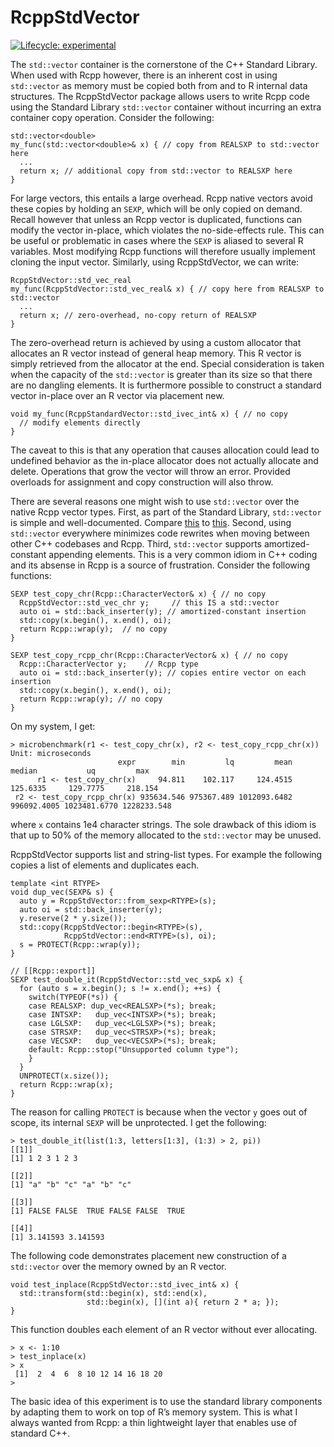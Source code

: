 
<!-- README.md is generated from README.Rmd. Please edit that file -->

# RcppStdVector

<!-- badges: start -->

[![Lifecycle:
experimental](https://img.shields.io/badge/lifecycle-experimental-orange.svg)](https://www.tidyverse.org/lifecycle/#experimental)
<!-- badges: end -->

The `std::vector` container is the cornerstone of the C++ Standard
Library. When used with Rcpp however, there is an inherent cost in using
`std::vector` as memory must be copied both from and to R internal data
structures. The RcppStdVector package allows users to write Rcpp code
using the Standard Library `std::vector` container without incurring an
extra container copy operation. Consider the following:

    std::vector<double>
    my_func(std::vector<double>& x) { // copy from REALSXP to std::vector here
      ...
      return x; // additional copy from std::vector to REALSXP here
    }

For large vectors, this entails a large overhead. Rcpp native vectors
avoid these copies by holding an `SEXP`, which will be only copied on
demand. Recall however that unless an Rcpp vector is duplicated,
functions can modify the vector in-place, which violates the
no-side-effects rule. This can be useful or problematic in cases where
the `SEXP` is aliased to several R variables. Most modifying Rcpp
functions will therefore usually implement cloning the input vector.
Similarly, using RcppStdVector, we can write:

    RcppStdVector::std_vec_real
    my_func(RcppStdVector::std_vec_real& x) { // copy here from REALSXP to std::vector
      ...
      return x; // zero-overhead, no-copy return of REALSXP
    }

The zero-overhead return is achieved by using a custom allocator that
allocates an R vector instead of general heap memory. This R vector is
simply retrieved from the allocator at the end. Special consideration is
taken when the capacity of the `std::vector` is greater than its size so
that there are no dangling elements. It is furthermore possible to
construct a standard vector in-place over an R vector via placement new.

    void my_func(RcppStandardVector::std_ivec_int& x) { // no copy
      // modify elements directly
    }

The caveat to this is that any operation that causes allocation could
lead to undefined behavior as the in-place allocator does not actually
allocate and delete. Operations that grow the vector will throw an
error. Provided overloads for assignment and copy construction will also
throw.

There are several reasons one might wish to use `std::vector` over the
native Rcpp vector types. First, as part of the Standard Library,
`std::vector` is simple and well-documented. Compare
[this](https://en.cppreference.com/w/cpp/container/vector) to
[this](http://dirk.eddelbuettel.com/code/rcpp/html/classRcpp_1_1Vector.html).
Second, using `std::vector` everywhere minimizes code rewrites when
moving between other C++ codebases and Rcpp. Third, `std::vector`
supports amortized-constant appending elements. This is a very common
idiom in C++ coding and its absense in Rcpp is a source of frustration.
Consider the following functions:

    SEXP test_copy_chr(Rcpp::CharacterVector& x) { // no copy
      RcppStdVector::std_vec_chr y;     // this IS a std::vector
      auto oi = std::back_inserter(y); // amortized-constant insertion
      std::copy(x.begin(), x.end(), oi);
      return Rcpp::wrap(y);  // no copy
    }
    
    SEXP test_copy_rcpp_chr(Rcpp::CharacterVector& x) { // no copy
      Rcpp::CharacterVector y;    // Rcpp type
      auto oi = std::back_inserter(y); // copies entire vector on each insertion
      std::copy(x.begin(), x.end(), oi);
      return Rcpp::wrap(y); // no copy
    }

On my system, I
    get:

    > microbenchmark(r1 <- test_copy_chr(x), r2 <- test_copy_rcpp_chr(x))
    Unit: microseconds
                            expr        min         lq         mean      median           uq         max
          r1 <- test_copy_chr(x)     94.811    102.117     124.4515    125.6335     129.7775     218.154
     r2 <- test_copy_rcpp_chr(x) 935634.546 975367.489 1012093.6482 996092.4005 1023481.6770 1228233.548

where `x` contains 1e4 character strings. The sole drawback of this
idiom is that up to 50% of the memory allocated to the `std::vector` may
be unused.

RcppStdVector supports list and string-list types. For example the
following copies a list of elements and duplicates each.

    template <int RTYPE>
    void dup_vec(SEXP& s) {
      auto y = RcppStdVector::from_sexp<RTYPE>(s);
      auto oi = std::back_inserter(y);
      y.reserve(2 * y.size());
      std::copy(RcppStdVector::begin<RTYPE>(s),
                RcppStdVector::end<RTYPE>(s), oi);
      s = PROTECT(Rcpp::wrap(y));
    }
    
    // [[Rcpp::export]]
    SEXP test_double_it(RcppStdVector::std_vec_sxp& x) {
      for (auto s = x.begin(); s != x.end(); ++s) {
        switch(TYPEOF(*s)) {
        case REALSXP: dup_vec<REALSXP>(*s); break;
        case INTSXP:   dup_vec<INTSXP>(*s); break;
        case LGLSXP:   dup_vec<LGLSXP>(*s); break;
        case STRSXP:   dup_vec<STRSXP>(*s); break;
        case VECSXP:   dup_vec<VECSXP>(*s); break;
        default: Rcpp::stop("Unsupported column type");
        }
      }
      UNPROTECT(x.size());
      return Rcpp::wrap(x);
    }

The reason for calling `PROTECT` is because when the vector `y` goes out
of scope, its internal `SEXP` will be unprotected. I get the following:

    > test_double_it(list(1:3, letters[1:3], (1:3) > 2, pi))
    [[1]]
    [1] 1 2 3 1 2 3
    
    [[2]]
    [1] "a" "b" "c" "a" "b" "c"
    
    [[3]]
    [1] FALSE FALSE  TRUE FALSE FALSE  TRUE
    
    [[4]]
    [1] 3.141593 3.141593

The following code demonstrates placement new construction of a
`std::vector` over the memory owned by an R vector.

    void test_inplace(RcppStdVector::std_ivec_int& x) {
      std::transform(std::begin(x), std::end(x),
                     std::begin(x), [](int a){ return 2 * a; });
    }

This function doubles each element of an R vector without ever
allocating.

    > x <- 1:10
    > test_inplace(x)
    > x
     [1]  2  4  6  8 10 12 14 16 18 20
    > 

The basic idea of this experiment is to use the standard library
components by adapting them to work on top of R’s memory system. This is
what I always wanted from Rcpp: a thin lightweight layer that enables
use of standard C++.

